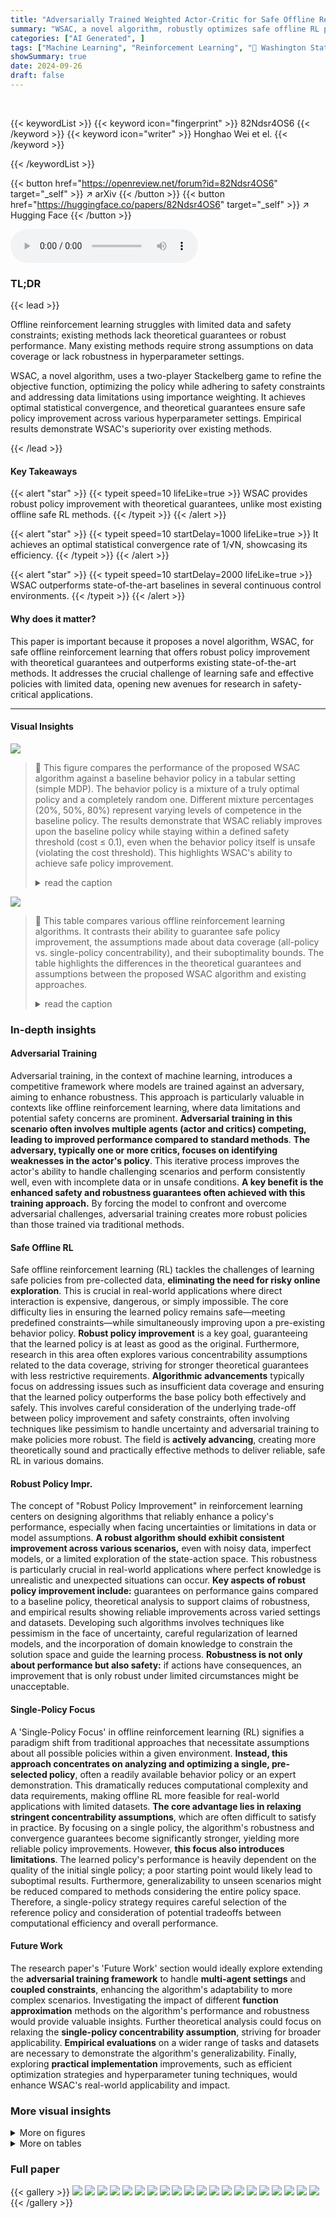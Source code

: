 ```yaml
---
title: "Adversarially Trained Weighted Actor-Critic for Safe Offline Reinforcement Learning"
summary: "WSAC, a novel algorithm, robustly optimizes safe offline RL policies using adversarial training, guaranteeing improved performance over reference policies with limited data."
categories: ["AI Generated", ]
tags: ["Machine Learning", "Reinforcement Learning", "🏢 Washington State University",]
showSummary: true
date: 2024-09-26
draft: false
---
```


<br>

{{< keywordList >}}
{{< keyword icon="fingerprint" >}} 82Ndsr4OS6 {{< /keyword >}}
{{< keyword icon="writer" >}} Honghao Wei et el. {{< /keyword >}}
 
{{< /keywordList >}}

{{< button href="https://openreview.net/forum?id=82Ndsr4OS6" target="_self" >}}
↗ arXiv
{{< /button >}}
{{< button href="https://huggingface.co/papers/82Ndsr4OS6" target="_self" >}}
↗ Hugging Face
{{< /button >}}



<audio controls>
    <source src="https://ai-paper-reviewer.com/82Ndsr4OS6/podcast.wav" type="audio/wav">
    Your browser does not support the audio element.
</audio>


### TL;DR


{{< lead >}}

Offline reinforcement learning struggles with limited data and safety constraints; existing methods lack theoretical guarantees or robust performance.  Many existing methods require strong assumptions on data coverage or lack robustness in hyperparameter settings.

WSAC, a novel algorithm, uses a two-player Stackelberg game to refine the objective function, optimizing the policy while adhering to safety constraints and addressing data limitations using importance weighting. It achieves optimal statistical convergence, and theoretical guarantees ensure safe policy improvement across various hyperparameter settings. Empirical results demonstrate WSAC's superiority over existing methods.

{{< /lead >}}


#### Key Takeaways

{{< alert "star" >}}
{{< typeit speed=10 lifeLike=true >}} WSAC provides robust policy improvement with theoretical guarantees, unlike most existing offline safe RL methods. {{< /typeit >}}
{{< /alert >}}

{{< alert "star" >}}
{{< typeit speed=10 startDelay=1000 lifeLike=true >}} It achieves an optimal statistical convergence rate of 1/√N, showcasing its efficiency. {{< /typeit >}}
{{< /alert >}}

{{< alert "star" >}}
{{< typeit speed=10 startDelay=2000 lifeLike=true >}} WSAC outperforms state-of-the-art baselines in several continuous control environments. {{< /typeit >}}
{{< /alert >}}

#### Why does it matter?
This paper is important because it proposes a novel algorithm, WSAC, for safe offline reinforcement learning that offers robust policy improvement with theoretical guarantees and outperforms existing state-of-the-art methods.  It addresses the crucial challenge of learning safe and effective policies with limited data, opening new avenues for research in safety-critical applications.

------
#### Visual Insights



![](https://ai-paper-reviewer.com/82Ndsr4OS6/figures_1_1.jpg)

> 🔼 This figure compares the performance of the proposed WSAC algorithm against a baseline behavior policy in a tabular setting (simple MDP).  The behavior policy is a mixture of a truly optimal policy and a completely random one. Different mixture percentages (20%, 50%, 80%) represent varying levels of competence in the baseline policy.  The results demonstrate that WSAC reliably improves upon the baseline policy while staying within a defined safety threshold (cost ≤ 0.1), even when the behavior policy itself is unsafe (violating the cost threshold). This highlights WSAC's ability to achieve safe policy improvement.
> <details>
> <summary>read the caption</summary>
> Figure 1: Comparison between WSAC and the behavior policy in the tabular case. The behavior policy is a mixture of the optimal policy and a random policy, with the mixture percentage representing the proportion of the optimal policy. The cost threshold is set to 0.1. We observe that WSAC consistently ensures a safely improved policy across various scenarios, even when the behavior policy is not safe.
> </details>





![](https://ai-paper-reviewer.com/82Ndsr4OS6/tables_2_1.jpg)

> 🔼 This table compares various offline reinforcement learning algorithms.  It contrasts their ability to guarantee safe policy improvement, the assumptions made about data coverage (all-policy vs. single-policy concentrability), and their suboptimality bounds.  The table highlights the differences in the theoretical guarantees and assumptions between the proposed WSAC algorithm and existing approaches.
> <details>
> <summary>read the caption</summary>
> Table 1: Comparison of algorithms for offline RL (safe RL) with function approximation. The parameters C, C, CBellman refer to different types of concentrabilities, it always hold C≤C and under certain condition C2 ≤ CBellman, detailed definitions and more discussions can be found in Section 3.3.
> </details>





### In-depth insights


#### Adversarial Training
Adversarial training, in the context of machine learning, introduces a competitive framework where models are trained against an adversary, aiming to enhance robustness.  This approach is particularly valuable in contexts like offline reinforcement learning, where data limitations and potential safety concerns are prominent.  **Adversarial training in this scenario often involves multiple agents (actor and critics) competing, leading to improved performance compared to standard methods**.  **The adversary, typically one or more critics, focuses on identifying weaknesses in the actor's policy**.  This iterative process improves the actor's ability to handle challenging scenarios and perform consistently well, even with incomplete data or in unsafe conditions. **A key benefit is the enhanced safety and robustness guarantees often achieved with this training approach.**  By forcing the model to confront and overcome adversarial challenges, adversarial training creates more robust policies than those trained via traditional methods.

#### Safe Offline RL
Safe offline reinforcement learning (RL) tackles the challenges of learning safe policies from pre-collected data, **eliminating the need for risky online exploration**.  This is crucial in real-world applications where direct interaction is expensive, dangerous, or simply impossible.  The core difficulty lies in ensuring the learned policy remains safe—meeting predefined constraints—while simultaneously improving upon a pre-existing behavior policy.  **Robust policy improvement** is a key goal, guaranteeing that the learned policy is at least as good as the original.  Furthermore,  research in this area often explores various concentrability assumptions related to the data coverage, striving for stronger theoretical guarantees with less restrictive requirements.  **Algorithmic advancements** typically focus on addressing issues such as insufficient data coverage and ensuring that the learned policy outperforms the base policy both effectively and safely.  This involves careful consideration of the underlying trade-off between policy improvement and safety constraints, often involving techniques like pessimism to handle uncertainty and adversarial training to make policies more robust.  The field is **actively advancing**, creating more theoretically sound and practically effective methods to deliver reliable, safe RL in various domains.

#### Robust Policy Impr.
The concept of "Robust Policy Improvement" in reinforcement learning centers on designing algorithms that reliably enhance a policy's performance, especially when facing uncertainties or limitations in data or model assumptions.  **A robust algorithm should exhibit consistent improvement across various scenarios,** even with noisy data, imperfect models, or a limited exploration of the state-action space. This robustness is particularly crucial in real-world applications where perfect knowledge is unrealistic and unexpected situations can occur. **Key aspects of robust policy improvement include:**  guarantees on performance gains compared to a baseline policy, theoretical analysis to support claims of robustness, and empirical results showing reliable improvements across varied settings and datasets.  Developing such algorithms involves techniques like pessimism in the face of uncertainty, careful regularization of learned models, and the incorporation of domain knowledge to constrain the solution space and guide the learning process. **Robustness is not only about performance but also safety:** if actions have consequences, an improvement that is only robust under limited circumstances might be unacceptable.

#### Single-Policy Focus
A 'Single-Policy Focus' in offline reinforcement learning (RL) signifies a paradigm shift from traditional approaches that necessitate assumptions about all possible policies within a given environment.  **Instead, this approach concentrates on analyzing and optimizing a single, pre-selected policy**, often a readily available behavior policy or an expert demonstration. This dramatically reduces computational complexity and data requirements, making offline RL more feasible for real-world applications with limited datasets.  **The core advantage lies in relaxing stringent concentrability assumptions**, which are often difficult to satisfy in practice. By focusing on a single policy, the algorithm's robustness and convergence guarantees become significantly stronger, yielding more reliable policy improvements.  However, **this focus also introduces limitations**.  The learned policy's performance is heavily dependent on the quality of the initial single policy; a poor starting point would likely lead to suboptimal results. Furthermore, generalizability to unseen scenarios might be reduced compared to methods considering the entire policy space.  Therefore, a single-policy strategy requires careful selection of the reference policy and consideration of potential tradeoffs between computational efficiency and overall performance.

#### Future Work
The research paper's 'Future Work' section would ideally explore extending the **adversarial training framework** to handle **multi-agent settings** and **coupled constraints**, enhancing the algorithm's adaptability to more complex scenarios.  Investigating the impact of different **function approximation** methods on the algorithm's performance and robustness would provide valuable insights.  Further theoretical analysis could focus on relaxing the **single-policy concentrability assumption**, striving for broader applicability.  **Empirical evaluations** on a wider range of tasks and datasets are necessary to demonstrate the algorithm's generalizability.  Finally, exploring **practical implementation** improvements, such as efficient optimization strategies and hyperparameter tuning techniques, would enhance WSAC's real-world applicability and impact.


### More visual insights

<details>
<summary>More on figures
</summary>


![](https://ai-paper-reviewer.com/82Ndsr4OS6/figures_19_1.jpg)

> 🔼 This figure shows four different simulated environments used for evaluating the performance of the proposed WSAC algorithm and its baselines.    * **BallCircle:** A circular track with a safety zone where an agent (a ball) must navigate in a clockwise direction, penalized for leaving the track. * **CarCircle:** Similar to BallCircle but the agent is a car. * **PointButton:** An agent (a point) must navigate to a goal button, avoiding obstacles (gremlins). * **PointPush:** The agent must push a box to a goal, again while avoiding obstacles.
> <details>
> <summary>read the caption</summary>
> Figure 2: BallCircle and CarCircle (left), PointButton (medium), PointPush(right) .
> </details>



![](https://ai-paper-reviewer.com/82Ndsr4OS6/figures_20_1.jpg)

> 🔼 This figure shows the training curves of the proposed algorithm WSAC and several baselines on four different continuous control tasks: BallCircle, CarCircle, PointButton, and PointPush.  Each curve represents the moving average of the normalized reward and cost over 20 evaluation episodes, calculated over three random seeds.  The x-axis shows the training steps, and the y-axis shows the normalized reward and cost. A cost threshold of 1 is used; results below this threshold are considered safe. The figure demonstrates WSAC's consistent performance across different tasks, achieving high rewards while maintaining safety (cost below 1).
> <details>
> <summary>read the caption</summary>
> Figure 3: The moving average of evaluation results is recorded every 500 training steps, with each result representing the average over 20 evaluation episodes and three random seeds. A cost threshold 1 is applied, with any normalized cost below 1 considered safe.
> </details>



![](https://ai-paper-reviewer.com/82Ndsr4OS6/figures_22_1.jpg)

> 🔼 The figure shows the results of a comparison between the proposed WSAC algorithm and a baseline behavior policy in a tabular setting.  The behavior policy is a mix of an optimal policy and a random policy, with varying proportions of the optimal policy. The x-axis represents the percentage of the optimal policy in the mixture. The y-axis displays both the reward and cost achieved by both policies. The cost threshold is set at 0.1.  The plot illustrates that WSAC consistently outperforms the behavior policy while maintaining a safe level of cost, even when the behavior policy itself is unsafe.
> <details>
> <summary>read the caption</summary>
> Figure 1: Comparison between WSAC and the behavior policy in the tabular case. The behavior policy is a mixture of the optimal policy and a random policy, with the mixture percentage representing the proportion of the optimal policy. The cost threshold is set to 0.1. We observe that WSAC consistently ensures a safely improved policy across various scenarios, even when the behavior policy is not safe.
> </details>



</details>




<details>
<summary>More on tables
</summary>


![](https://ai-paper-reviewer.com/82Ndsr4OS6/tables_9_1.jpg)
> 🔼 This table presents a comparison of the performance of the proposed WSAC algorithm against several baseline algorithms across four continuous control environments.  The metrics used are the normalized reward (higher is better) and the normalized cost (lower is better).  A cost threshold of 1 is used to define a safe policy (cost ≤ 1).  The table highlights which algorithms produced safe policies (in blue) and unsafe policies (in gray), and provides a summary of the average performance across all environments.
> <details>
> <summary>read the caption</summary>
> Table 2: The normalized reward and cost of WSAC and other baselines. The Average line shows the average situation in various environments. The cost threshold is 1. Gray: Unsafe agent whose normalized cost is greater than 1. Blue: Safe agent with best performance
> </details>

![](https://ai-paper-reviewer.com/82Ndsr4OS6/tables_19_1.jpg)
> 🔼 This table compares several algorithms for offline reinforcement learning, specifically focusing on safe reinforcement learning with function approximation.  It contrasts the algorithms based on whether they are designed for safe RL, the type of concentrability assumption used (all-policy or single-policy), whether they guarantee policy improvement, and their suboptimality rate. The table highlights that the proposed WSAC algorithm offers the unique combination of being designed for safe RL, using only single-policy concentrability assumptions, guaranteeing policy improvement, and having an optimal suboptimality rate.
> <details>
> <summary>read the caption</summary>
> Table 1: Comparison of algorithms for offline RL (safe RL) with function approximation. The parameters C∞, C, CBellman refer to different types of concentrabilities, it always hold C∞ ≤ C and under certain condition C2 ≤ CBellman, detailed definitions and more discussions can be found in Section 3.3.
> </details>

![](https://ai-paper-reviewer.com/82Ndsr4OS6/tables_21_1.jpg)
> 🔼 This table presents a comparison of the normalized reward and cost achieved by WSAC and several other baseline algorithms across four different continuous control environments.  The 'Average' row provides an aggregated view of the performance across all environments.  The cost threshold of 1 is used to classify agents as either safe (normalized cost ≤ 1, indicated in blue) or unsafe (normalized cost > 1, indicated in gray).  The table highlights WSAC's superior performance in achieving both high reward and safety.
> <details>
> <summary>read the caption</summary>
> Table 2: The normalized reward and cost of WSAC and other baselines. The Average line shows the average situation in various environments. The cost threshold is 1. Gray: Unsafe agent whose normalized cost is greater than 1. Blue: Safe agent with best performance
> </details>

![](https://ai-paper-reviewer.com/82Ndsr4OS6/tables_21_2.jpg)
> 🔼 This table presents the results of an ablation study conducted to evaluate the contribution of each component of the WSAC algorithm in a tabular setting with a cost limit of 0.1. The study involved 10 repeated experiments for each configuration.  The components evaluated include the no-regret policy optimization, the aggression-limited objective, and the weighted Bellman regularizer. The table shows the average cost and reward obtained for each configuration, illustrating the impact of each component on the overall performance.
> <details>
> <summary>read the caption</summary>
> Table 5: Ablation study under tabular case (cost limit is 0.1) over 10 repeat experiments
> </details>

</details>




### Full paper

{{< gallery >}}
<img src="https://ai-paper-reviewer.com/82Ndsr4OS6/1.png" class="grid-w50 md:grid-w33 xl:grid-w25" />
<img src="https://ai-paper-reviewer.com/82Ndsr4OS6/2.png" class="grid-w50 md:grid-w33 xl:grid-w25" />
<img src="https://ai-paper-reviewer.com/82Ndsr4OS6/3.png" class="grid-w50 md:grid-w33 xl:grid-w25" />
<img src="https://ai-paper-reviewer.com/82Ndsr4OS6/4.png" class="grid-w50 md:grid-w33 xl:grid-w25" />
<img src="https://ai-paper-reviewer.com/82Ndsr4OS6/5.png" class="grid-w50 md:grid-w33 xl:grid-w25" />
<img src="https://ai-paper-reviewer.com/82Ndsr4OS6/6.png" class="grid-w50 md:grid-w33 xl:grid-w25" />
<img src="https://ai-paper-reviewer.com/82Ndsr4OS6/7.png" class="grid-w50 md:grid-w33 xl:grid-w25" />
<img src="https://ai-paper-reviewer.com/82Ndsr4OS6/8.png" class="grid-w50 md:grid-w33 xl:grid-w25" />
<img src="https://ai-paper-reviewer.com/82Ndsr4OS6/9.png" class="grid-w50 md:grid-w33 xl:grid-w25" />
<img src="https://ai-paper-reviewer.com/82Ndsr4OS6/10.png" class="grid-w50 md:grid-w33 xl:grid-w25" />
<img src="https://ai-paper-reviewer.com/82Ndsr4OS6/11.png" class="grid-w50 md:grid-w33 xl:grid-w25" />
<img src="https://ai-paper-reviewer.com/82Ndsr4OS6/12.png" class="grid-w50 md:grid-w33 xl:grid-w25" />
<img src="https://ai-paper-reviewer.com/82Ndsr4OS6/13.png" class="grid-w50 md:grid-w33 xl:grid-w25" />
<img src="https://ai-paper-reviewer.com/82Ndsr4OS6/14.png" class="grid-w50 md:grid-w33 xl:grid-w25" />
<img src="https://ai-paper-reviewer.com/82Ndsr4OS6/15.png" class="grid-w50 md:grid-w33 xl:grid-w25" />
<img src="https://ai-paper-reviewer.com/82Ndsr4OS6/16.png" class="grid-w50 md:grid-w33 xl:grid-w25" />
<img src="https://ai-paper-reviewer.com/82Ndsr4OS6/17.png" class="grid-w50 md:grid-w33 xl:grid-w25" />
<img src="https://ai-paper-reviewer.com/82Ndsr4OS6/18.png" class="grid-w50 md:grid-w33 xl:grid-w25" />
<img src="https://ai-paper-reviewer.com/82Ndsr4OS6/19.png" class="grid-w50 md:grid-w33 xl:grid-w25" />
<img src="https://ai-paper-reviewer.com/82Ndsr4OS6/20.png" class="grid-w50 md:grid-w33 xl:grid-w25" />
{{< /gallery >}}